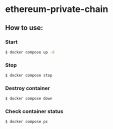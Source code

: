 # ethereum-private-chain

## How to use: 

### Start 
```bash
$ docker compose up -d
```

### Stop 
```bash
$ docker compose stop 
```

### Destroy container
```bash
$ docker compose down
```

### Check container status
```bash
$ docker compose ps
```
